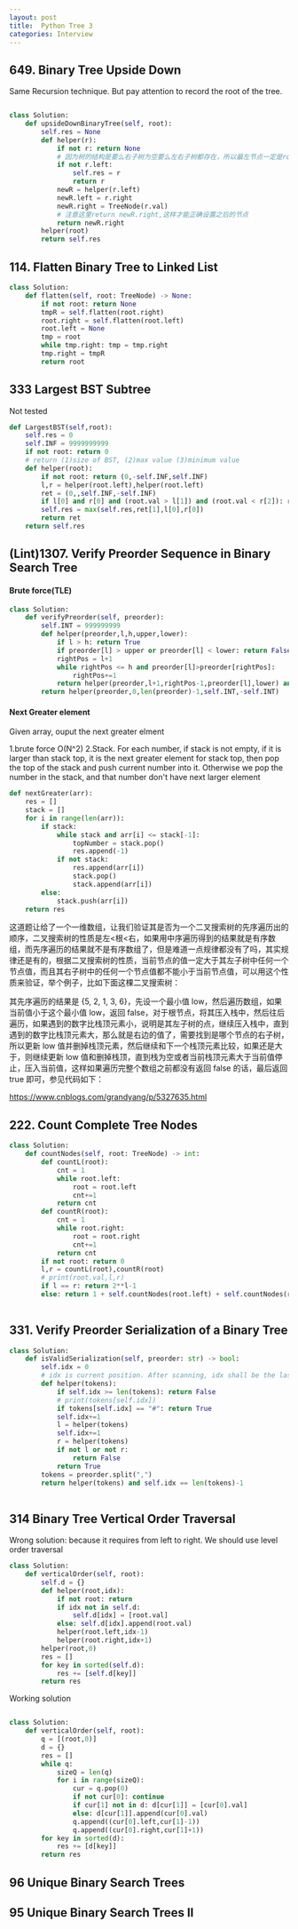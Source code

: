 ```yaml
---
layout: post
title:  Python Tree 3
categories: Interview
---
```

## 649. Binary Tree Upside Down
Same Recursion technique. But pay attention to record the root of the tree.
```py

class Solution:
    def upsideDownBinaryTree(self, root):
        self.res = None
        def helper(r):
            if not r: return None
            # 因为树的结构是要么右子树为空要么左右子树都存在，所以最左节点一定是root
            if not r.left:
                self.res = r
                return r
            newR = helper(r.left)
            newR.left = r.right
            newR.right = TreeNode(r.val)
            # 注意这里return newR.right,这样才能正确设置之后的节点
            return newR.right
        helper(root)
        return self.res
```

## 114. Flatten Binary Tree to Linked List
```py
class Solution:
    def flatten(self, root: TreeNode) -> None:
        if not root: return None
        tmpR = self.flatten(root.right)
        root.right = self.flatten(root.left)
        root.left = None
        tmp = root
        while tmp.right: tmp = tmp.right
        tmp.right = tmpR
        return root
```

## 333 Largest BST Subtree   
Not tested 
```py
def LargestBST(self,root): 
    self.res = 0
    self.INF = 9999999999
    if not root: return 0
    # return (1)size of BST, (2)max value (3)minimum value
    def helper(root):
        if not root: return (0,-self.INF,self.INF)
        l,r = helper(root.left),helper(root.left)
        ret = (0,,self.INF,-self.INF)
        if l[0] and r[0] and (root.val > l[1]) and (root.val < r[2]): ret = (l[0]+r[0],max(root.val,r[1]),min(root.val,l[2])
        self.res = max(self.res,ret[1],l[0],r[0])
        return ret
    return self.res
```


## (Lint)1307. Verify Preorder Sequence in Binary Search Tree
#### Brute force(TLE)
```py
class Solution:
    def verifyPreorder(self, preorder):
        self.INT = 999999999
        def helper(preorder,l,h,upper,lower):
            if l > h: return True
            if preorder[l] > upper or preorder[l] < lower: return False
            rightPos = l+1
            while rightPos <= h and preorder[l]>preorder[rightPos]:
                rightPos+=1
            return helper(preorder,l+1,rightPos-1,preorder[l],lower) and helper(preorder,rightPos+1,h,upper,preorder[l])
        return helper(preorder,0,len(preorder)-1,self.INT,-self.INT)
```

#### Next Greater element
Given array, ouput the next greater elment

1.brute force O(N^2)
2.Stack. For each number, if stack is not empty, if it is larger than stack top, it is the next greater element for stack top, then pop the top of the stack and push current number into it. Otherwise we pop the number in the stack, and that number don't have next larger element

```py
def nextGreater(arr):
    res = []
    stack = []
    for i in range(len(arr)):
        if stack:
            while stack and arr[i] <= stack[-1]: 
                topNumber = stack.pop()
                res.append(-1)
            if not stack:
                res.append(arr[i])
                stack.pop()
                stack.append(arr[i])
        else:
            stack.push(arr[i])
    return res
```


这道题让给了一个一维数组，让我们验证其是否为一个二叉搜索树的先序遍历出的顺序，二叉搜索树的性质是左<根<右，如果用中序遍历得到的结果就是有序数组，而先序遍历的结果就不是有序数组了，但是难道一点规律都没有了吗，其实规律还是有的，根据二叉搜索树的性质，当前节点的值一定大于其左子树中任何一个节点值，而且其右子树中的任何一个节点值都不能小于当前节点值，可以用这个性质来验证，举个例子，比如下面这棵二叉搜索树：

其先序遍历的结果是 {5, 2, 1, 3, 6}，先设一个最小值 low，然后遍历数组，如果当前值小于这个最小值 low，返回 false，对于根节点，将其压入栈中，然后往后遍历，如果遇到的数字比栈顶元素小，说明是其左子树的点，继续压入栈中，直到遇到的数字比栈顶元素大，那么就是右边的值了，需要找到是哪个节点的右子树，所以更新 low 值并删掉栈顶元素，然后继续和下一个栈顶元素比较，如果还是大于，则继续更新 low 值和删掉栈顶，直到栈为空或者当前栈顶元素大于当前值停止，压入当前值，这样如果遍历完整个数组之前都没有返回 false 的话，最后返回 true 即可，参见代码如下：

https://www.cnblogs.com/grandyang/p/5327635.html

## 222. Count Complete Tree Nodes
```py
class Solution:
    def countNodes(self, root: TreeNode) -> int:
        def countL(root):
            cnt = 1
            while root.left:
                root = root.left
                cnt+=1
            return cnt
        def countR(root):
            cnt = 1
            while root.right:
                root = root.right
                cnt+=1
            return cnt
        if not root: return 0
        l,r = countL(root),countR(root)
        # print(root.val,l,r)
        if l == r: return 2**l-1
        else: return 1 + self.countNodes(root.left) + self.countNodes(root.right)
        
```

## 331. Verify Preorder Serialization of a Binary Tree
```py
class Solution:
    def isValidSerialization(self, preorder: str) -> bool:
        self.idx = 0
        # idx is current position. After scanning, idx shall be the last of all tokens
        def helper(tokens):
            if self.idx >= len(tokens): return False
            # print(tokens[self.idx])
            if tokens[self.idx] == "#": return True
            self.idx+=1
            l = helper(tokens)
            self.idx+=1
            r = helper(tokens)
            if not l or not r: 
                return False
            return True
        tokens = preorder.split(",")
        return helper(tokens) and self.idx == len(tokens)-1
            
```

## 314	Binary Tree Vertical Order Traversal

Wrong solution: because it requires from left to right. We should use level order traversal
```py
class Solution:
    def verticalOrder(self, root):
        self.d = {}
        def helper(root,idx):
            if not root: return 
            if idx not in self.d:
                self.d[idx] = [root.val]
            else: self.d[idx].append(root.val)
            helper(root.left,idx-1)
            helper(root.right,idx+1)
        helper(root,0)
        res = []
        for key in sorted(self.d):
            res += [self.d[key]]
        return res
```
Working solution
```py

class Solution:
    def verticalOrder(self, root):
        q = [(root,0)]
        d = {}
        res = []
        while q:
            sizeQ = len(q)
            for i in range(sizeQ):
                cur = q.pop(0)
                if not cur[0]: continue
                if cur[1] not in d: d[cur[1]] = [cur[0].val]
                else: d[cur[1]].append(cur[0].val)
                q.append((cur[0].left,cur[1]-1))
                q.append((cur[0].right,cur[1]+1))
        for key in sorted(d):
            res += [d[key]]
        return res
```


## 96	Unique Binary Search Trees
## 95	Unique Binary Search Trees II